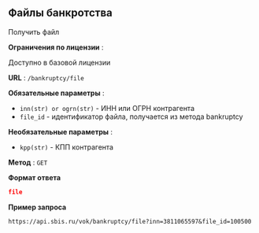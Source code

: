 ## Файлы банкротства

Получить файл

**Ограничения по лицензии** :

Доступно в базовой лицензии

**URL** : `/bankruptcy/file`

**Обязательные параметры** :
- `inn(str) or ogrn(str)` - ИНН или ОГРН контрагента
- `file_id` - идентификатор файла, получается из метода bankruptcy

**Необязательные параметры** :
- `kpp(str)` - КПП контрагента

**Метод** : `GET`

**Формат ответа**

```json
file
```

**Пример запроса**

```text
https://api.sbis.ru/vok/bankruptcy/file?inn=3811065597&file_id=100500
```
